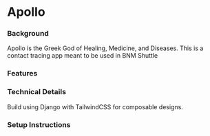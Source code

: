 # Apollo
### Background
Apollo is the Greek God of Healing, Medicine, and Diseases. This is a contact tracing app meant to be used in BNM Shuttle

### Features

### Technical Details
Build using Django with TailwindCSS for composable designs. 

### Setup Instructions
